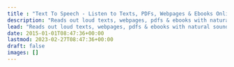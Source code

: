```yaml
---
title : "Text To Speech - Listen to Texts, PDFs, Webpages & Ebooks Online"
description: "Reads out loud texts, webpages, pdfs & ebooks with natural sounding voices. No sign in required. Set your text and click play."
lead: "Reads out loud texts, webpages, pdfs & ebooks with natural sounding voices. No sign in required. Simply type or paste your text, url or file and click play to listen."
date: 2015-01-01T08:47:36+00:00
lastmod: 2023-02-27T08:47:36+00:00
draft: false
images: []
---
```

